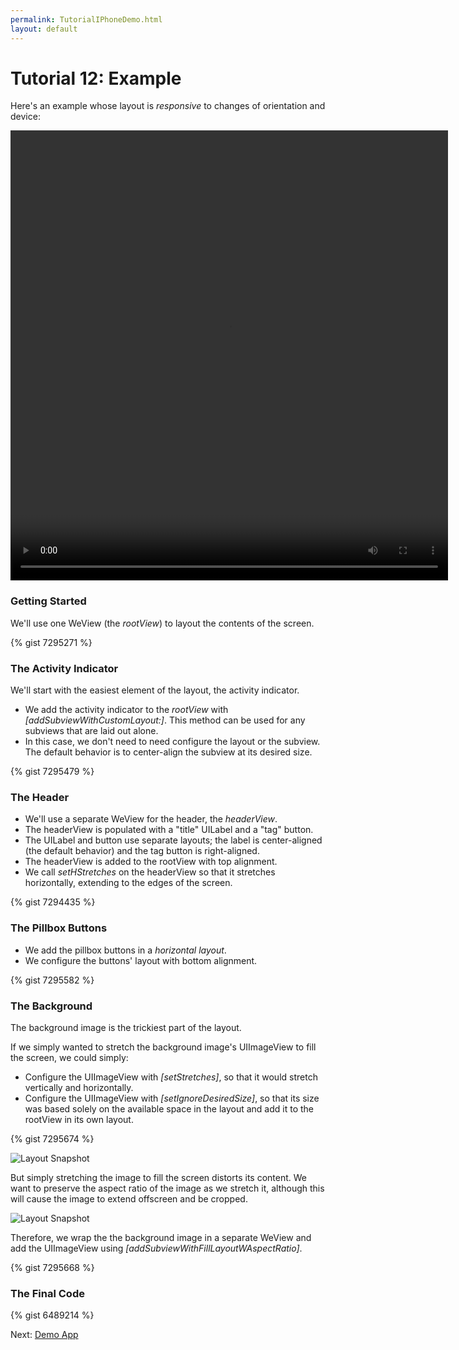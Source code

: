 ```yaml
---
permalink: TutorialIPhoneDemo.html
layout: default
---
```


Tutorial 12: Example
==

<!-- TEMPLATE START -->

Here's an example whose layout is _responsive_ to changes of orientation and device:

<video WIDTH="700" HEIGHT="720" AUTOPLAY="true" controls="true" LOOP="true" class="embedded_video" >
<source src="videos/video-B2B0C11D-E1A1-4CAE-B4B4-D043D5989B4E-40400-0001287E815CD5CB.mp4" type="video/mp4" />
<source src="videos/video-B2B0C11D-E1A1-4CAE-B4B4-D043D5989B4E-40400-0001287E815CD5CB.webm" type="video/webm" />
</video>

### Getting Started

We'll use one WeView (the _rootView_) to layout the contents of the screen.

{% gist 7295271 %}

### The Activity Indicator

We'll start with the easiest element of the layout, the activity indicator.

* We add the activity indicator to the _rootView_ with _\[addSubviewWithCustomLayout:\]_.  This method can be used for any subviews that are laid out alone.
* In this case, we don't need to need configure the layout or the subview.  The default behavior is to center-align the subview at its desired size.

{% gist 7295479 %}

### The Header

* We'll use a separate WeView for the header, the _headerView_.
* The headerView is populated with a "title" UILabel and a "tag" button.
* The UILabel and button use separate layouts; the label is center-aligned (the default behavior) and the tag button is right-aligned.
* The headerView is added to the rootView with top alignment.
* We call _setHStretches_ on the headerView so that it stretches horizontally, extending to the edges of the screen.

{% gist 7294435 %}

### The Pillbox Buttons

* We add the pillbox buttons in a _horizontal layout_.
* We configure the buttons' layout with bottom alignment.

{% gist 7295582 %}

### The Background

The background image is the trickiest part of the layout.

If we simply wanted to stretch the background image's UIImageView to fill the screen, we could simply:

* Configure the UIImageView with _\[setStretches\]_, so that it would stretch vertically and horizontally.
* Configure the UIImageView with _\[setIgnoreDesiredSize\]_, so that its size was based solely on the available space in the layout and add it to the rootView in its own layout.

{% gist 7295674 %}

![Layout Snapshot](images/snapshot-E4B61D65-B3B3-431B-A0F5-6707A8113EE9-32015-0002538CDA5194E7.png)

But simply stretching the image to fill the screen distorts its content.  We want to preserve the aspect ratio of the image as we stretch it, although this will cause the image to extend offscreen and be cropped.

![Layout Snapshot](images/snapshot-443C9E3D-08D9-4ED3-B247-306EAE2C7189-32015-0002538DD232DFAF.png)

Therefore, we wrap the the background image in a separate WeView and add the UIImageView using _\[addSubviewWithFillLayoutWAspectRatio\]_.

{% gist 7295668 %}

### The Final Code

{% gist 6489214 %}


<!-- TEMPLATE END -->

<p class="nextLink">Next:  <a href="DemoApp.html">Demo App</a></p>